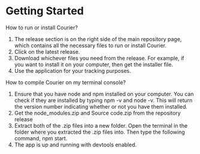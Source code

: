 # Getting Started

How to run or install Courier?
1) The release section is on the right side of the main repository page, which contains all the necessary files to run or install Courier.
2) Click on the latest release.
3) Download whichever files you need from the release. For example, if you want to install it on your computer, then get the installer file.
4) Use the application for your tracking purposes.



How to compile Courier on my terminal console?
1) Ensure that you have node and npm installed on your computer. You can check if they are installed by typing npm -v and node -v. This will return the version number 
indicating whether or not you have them installed.
2) Get the node_modules.zip and Source code.zip from the repository release
3) Extract both of the .zip files into a new folder. Open the terminal in the folder where you extracted the .zip files into. Then type the following command, npm start.
4) The app is up and running with devtools enabled.
